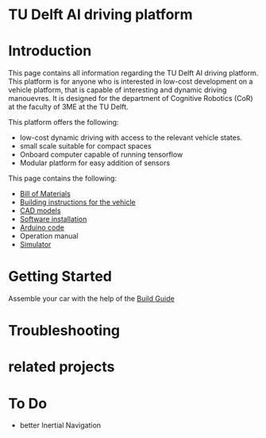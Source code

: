 # TU Delft AI driving platform

# Introduction
This page contains all information regarding the TU Delft AI driving platform. This platform is for anyone who is interested in low-cost development on a vehicle platform, that is capable of interesting and dynamic driving manouevres. It is designed for the department of Cognitive Robotics (CoR) at the faculty of 3ME at the TU Delft.

This platform offers the following:
- low-cost dynamic driving with access to the relevant vehicle states.
- small scale suitable for compact spaces
- Onboard computer capable of running tensorflow
- Modular platform for easy addition of sensors

This page contains the following:
 - [Bill of Materials](https://github.com/robertcornet/TUD_AI_driving/blob/main/documentation/bill_of_materials.md)
 - [Building instructions for the vehicle](https://github.com/robertcornet/TUD_AI_driving/blob/main/documentation/build_guide.md)
 - [CAD models](https://github.com/robertcornet/TUD_AI_driving/tree/main/CAD)
 - [Software installation](https://github.com/robertcornet/TUD_AI_driving/blob/main/documentation/software_setup.md)
 - [Arduino code](https://github.com/robertcornet/TUD_AI_driving/tree/main/Arduino) 
 - Operation manual
 - [Simulator](https://github.com/robertcornet/TUD_AI_driving/tree/main/Simulator)

# Getting Started
Assemble your car with the help of the [Build Guide](https://github.com/robertcornet/TUD_AI_driving/blob/main/documentation/hardware_setup.md)


# Troubleshooting

# related projects


# To Do
- better Inertial Navigation
